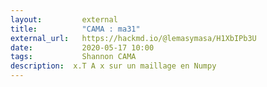 ```yaml
---
layout:         external
title:          "CAMA : ma31"
external_url:   https://hackmd.io/@lemasymasa/H1XbIPb3U
date:           2020-05-17 10:00
tags:           Shannon CAMA
description:  x.T A x sur un maillage en Numpy
---
```

